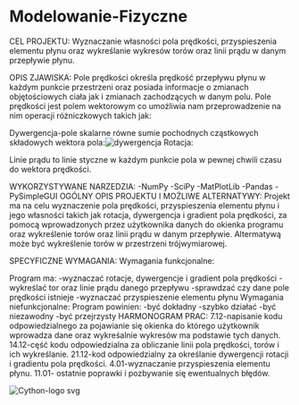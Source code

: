 # Modelowanie-Fizyczne

CEL PROJEKTU: 
Wyznaczanie własności pola prędkości, przyspieszenia elementu płynu oraz wykreślanie wykresów torów oraz linii prądu w danym przepływie płynu.

OPIS ZJAWISKA:
Pole prędkości określa prędkość przepływu płynu w każdym punkcie przestrzeni oraz posiada informacje o zmianach objętościowych ciała jak i zmianach zachodzących w danym polu.
Pole prędkości jest polem wektorowym co umożliwia nam przeprowadzenie na nim operacji różniczkowych takich jak:

Dywergencja-pole skalarne równe sumie pochodnych cząstkowych składowych wektora pola:![dywergencja](https://user-images.githubusercontent.com/94971277/143764816-5860e487-4b99-4f40-a040-94452d7f1915.png)
Rotacja:

Linie prądu to linie styczne w każdym punkcie pola w pewnej chwili czasu do wektora prędkości.

WYKORZYSTYWANE NARZEDZIA:
-NumPy
-SciPy
-MatPlotLib
-Pandas
-PySimpleGUI
OGÓLNY OPIS PROJEKTU I MOŻLIWE ALTERNATYWY:
Projekt ma na celu wyznaczenie pola prędkości, przyspieszenia elementu płynu i jego własności takich jak rotacja, dywergencja i gradient pola prędkości, za pomocą wprowadzonych przez użytkownika danych do okienka programu oraz wykreślenie torów oraz linii prądu w danym przepływie. Altermatywą może być wykreślenie torów w przestrzeni trójwymiarowej.

SPECYFICZNE WYMAGANIA:
Wymagania funkcjonalne:

Program ma:
-wyznaczać rotacje, dywergencje i gradient pola prędkości
-wykreślać tor oraz linie prądu danego przepływu
-sprawdzać czy dane pole prędkości istnieje
-wyznaczać przyspieszenie elementu płynu
Wymagania niefunkcjonalne:
Program powinien:
-być dokładny
-szybko działać
-być niezawodny
-być przejrzysty
HARMONOGRAM PRAC:
7.12-napisanie kodu odpowiedzialnego za pojawianie się okienka do którego użytkownik wprowadza dane oraz wykreśalnie wykresów ma podstawie tych danych.
14.12-cęść kodu odpowiedzialna za obliczanie linii pola prędkości, torów i ich wykreślanie.
21.12-kod odpowiedzialny za określanie dywergencji rotacji i gradientu pola prędkości.
4.01-wyznaczanie przyspieszenia elementu płynu.
11.01- ostatnie poprawki i pozbywanie się ewentualnych błędów.

![Cython-logo svg](https://user-images.githubusercontent.com/47851742/143024239-0f85ac56-0081-4363-85c5-e1faa60692f4.png)

